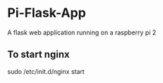 # Pi-Flask-App
A flask web application running on a raspberry pi 2

## To start nginx
sudo /etc/init.d/nginx start

